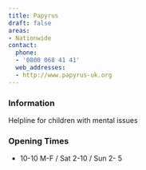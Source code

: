 ```yaml
---
title: Papyrus
draft: false
areas:
- Nationwide
contact:
  phone:
  - '0800 068 41 41'
  web_addresses:
  - http://www.papyrus-uk.org
---
```


### Information
Helpline for children with mental issues

### Opening Times
* 10-10 M-F / Sat 2-10 / Sun 2- 5

